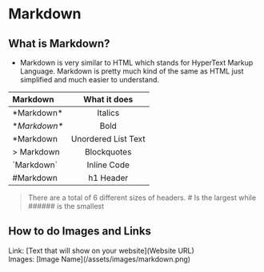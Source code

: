 # Markdown 
## What is Markdown?
* Markdown is very similar to HTML which stands for HyperText Markup Language. Markdown is pretty much kind of the same as HTML just simplified and much easier to understand. 

|      Markdown      |    What it does     |
|:-------------------|:-------------------:|
|    \*Markdown\*    |       Italics       |
|   \**Markdown\**   |        Bold         | 
|    \*Markdown      | Unordered List Text |
|   \> Markdown      |     Blockquotes     |
|    \`Markdown\`    |     Inline Code     |
|    \#Markdown      |       h1 Header     |

> There are a total of 6 different sizes of headers. # Is the largest while ###### is the smallest

## How to do Images and Links
 Link: \[Text that will show on your website](Website URL)\
 Images: \[Image Name](/assets/images/markdown.png)

